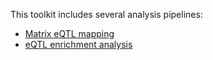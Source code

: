 This toolkit includes several analysis pipelines:

- [Matrix eQTL mapping](https://github.com/yizhenzhong/eQTLTool/blob/master/MatrixeQTL_pipeline.md)
- [eQTL enrichment analysis](https://github.com/yizhenzhong/eQTLTool/blob/master/enrich_analysis.md)
